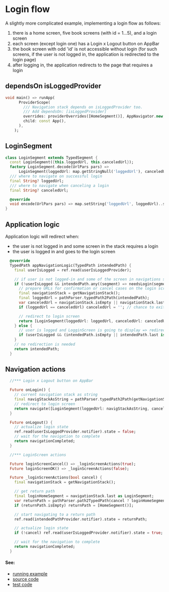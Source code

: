 # Login flow

A slightly more complicated example, implementing a login flow as follows:

1. there is a home screen, five book screens (with id = 1...5), and a login screen
2. each screen (except login one) has a Login x Logout button on AppBar
3. the book screen with odd 'id' is not accessible without login (for such screens, if the user is not logged in, the application is redirected to the login page)
4. after logging in, the application redirects to the page that requires a login

## dependsOn isLoggedProvider

```dart
void main() => runApp(
      ProviderScope(
        /// Navigation stack depends on isLoggedProvider too.
        /// Add dependsOn: [isLoggedProvider]
        overrides: providerOverrides([HomeSegment()], AppNavigator.new, dependsOn: [isLoggedProvider]),
        child: const App(),
      ),
    );
```

## LoginSegment

```dart
class LoginSegment extends TypedSegment {
  const LoginSegment({this.loggedUrl, this.canceledUrl});
  factory LoginSegment.decode(UrlPars pars) =>
      LoginSegment(loggedUrl: map.getStringNull('loggedUrl'), canceledUrl: map.getStringNull('canceledUrl'));
  /// where to navigate on successful login
  final String? loggedUrl;
  /// where to navigate when canceling a login
  final String? canceledUrl;

  @override
  void encode(UrlPars pars) => map.setString('loggedUrl', loggedUrl)..setString('canceledUrl', canceledUrl);
}
```

## Application logic

Application logic will redirect when:
- the user is not logged in and some screen in the stack requires a login
- the user is logged in and goes to the login screen

```dart
  @override
  TypedPath appNavigationLogic(TypedPath intendedPath) {
    final userIsLogged = ref.read(userIsLoggedProvider);

    // if user is not logged-in and some of the screen in navigations stack needs login => redirect to LoginScreen
    if (!userIsLogged && intendedPath.any((segment) => needsLogin(segment))) {
      // prepare URLs for confirmation or cancel cases on the login screen
      final navigationStack = getNavigationStack();
      final loggedUrl = pathParser.typedPath2Path(intendedPath);
      var canceledUrl = navigationStack.isEmpty || navigationStack.last is LoginSegment ? '' : pathParser.typedPath2Path(navigationStack);
      if (loggedUrl == canceledUrl) canceledUrl = ''; // chance to exit login loop

      // redirect to login screen
      return [LoginSegment(loggedUrl: loggedUrl, canceledUrl: canceledUrl)];
    } else {
      // user is logged and LogginScreen is going to display => redirect to HomeScreen
      if (userIsLogged && (intendedPath.isEmpty || intendedPath.last is LoginSegment)) return [HomeSegment()];
    }
    // no redirection is needed
    return intendedPath;
  }
```

## Navigation actions

```dart
  //*** Login x Logout button on AppBar

  Future onLogin() {
    // current navigation stack as string
    final navigStackAsString = pathParser.typedPath2Path(getNavigationStack());
    // redirect to login screen
    return navigate([LoginSegment(loggedUrl: navigStackAsString, canceledUrl: navigStackAsString)]);
  }

  Future onLogout() {
    // actualize login state
    ref.read(userIsLoggedProvider.notifier).state = false;
    // wait for the navigation to complete
    return navigationCompleted;
  }

  //*** LoginScreen actions

  Future loginScreenCancel() => _loginScreenActions(true);
  Future loginScreenOK() => _loginScreenActions(false);

  Future _loginScreenActions(bool cancel) {
    final navigationStack = getNavigationStack();

    // get return path
    final loginHomeSegment = navigationStack.last as LoginSegment;
    var returnPath = pathParser.path2TypedPath(cancel ? loginHomeSegment.canceledUrl : loginHomeSegment.loggedUrl);
    if (returnPath.isEmpty) returnPath = [HomeSegment()];

    // start navigating to a return path
    ref.read(intendedPathProvider.notifier).state = returnPath;

    // actualize login state
    if (!cancel) ref.read(userIsLoggedProvider.notifier).state = true;

    // wait for the navigation to complete
    return navigationCompleted;
  }
```

#### See:

- [running example](https://pavelpz.github.io/doc_login_flow/)
- [source code](https://github.com/PavelPZ/riverpod_navigator/blob/main/examples/doc/lib/login_flow.dart)
- [test code](https://github.com/PavelPZ/riverpod_navigator/blob/main/examples/doc/test/login_flow_test.dart)
